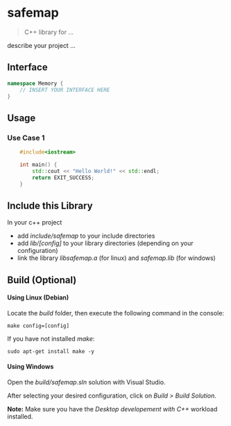 # safemap
>C++ library for ...

describe your project ...


## Interface
```cpp
namespace Memory {
    // INSERT YOUR INTERFACE HERE
}
```
## Usage
### Use Case 1
```cpp
    #include<iostream>

    int main() {
        std::cout << "Hello World!" << std::endl;
        return EXIT_SUCCESS;
    }
```

## Include this Library
In your c++ project
- add _include/safemap_ to your include directories
- add _lib/[config]_ to your library directories (depending on your configuration)
- link the library _libsafemap.a_ (for linux) and _safemap.lib_ (for windows)


## Build (Optional)
#### Using Linux (Debian)
Locate the _build_ folder, then execute the following command in the console:
``` console
make config=[config]
```
If you have not installed _make_:
``` console
sudo apt-get install make -y
```

#### Using Windows
Open the _build/safemap.sln_ solution with Visual Studio.

After selecting your desired configuration, click on _Build > Build Solution_.

__Note:__ Make sure you have the _Desktop developement with C++_ workload installed.